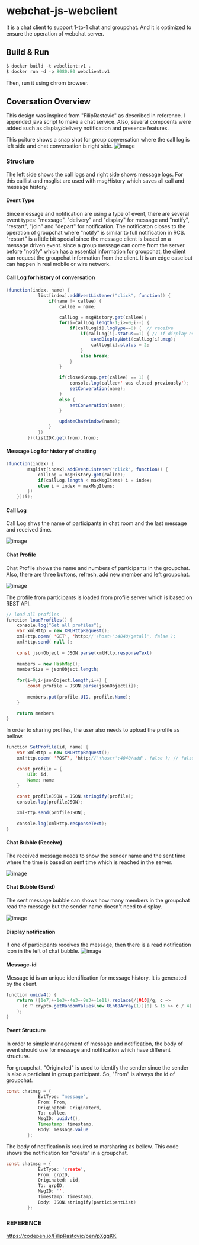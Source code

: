 # webchat-js-webclient
It is a chat client to support 1-to-1 chat and groupchat.
And it is optimized to ensure the operation of webchat server.

## Build & Run
```c
$ docker build -t webclient:v1 .
$ docker run -d -p 8080:80 webclient:v1
```
Then, run it using chrom browser. 


## Coversation Overview

This design was inspired from "FilipRastovic" as described in reference.
I appended java script to make a chat service. Also, several compoents were added such as display/delivery notification and presence features. 

This pciture shows a snap shot for group conversation where the call log is left side and chat conversation is right side.
![image](https://user-images.githubusercontent.com/52392004/84659810-f4f38300-af52-11ea-9ed9-9bf4cd8cdc36.png)

### Structure

The left side shows the call logs and right side shows message logs.
For this calllist and msglist are used with msgHistory which saves all call and message history.

#### Event Type

Since message and notification are using a type of event, there are several event types: "message", "delivery" and "display" for message and "notify", "restart", "join" and "depart" for notification. The notificaton closes to the operation of groupchat where "notify" is similar to full notification in RCS. "restart" is a little bit special since the message client is based on a message driven event. since a group message can come from the server before "notify" which has a essential information for groupchat, the client can request the groupchat information from the client. It is an edge case but can happen in real mobile or wire network.   

#### Call Log for history of conversation
```java
(function(index, name) {
            list[index].addEventListener("click", function() {
                if(name != callee) {
                    callee = name;

                    callLog = msgHistory.get(callee);                   
                    for(i=callLog.length-1;i>=0;i--) {
                        if(callLog[i].logType==0) {  // receive
                            if(callLog[i].status==1) { // If display notification needs to send
                                sendDisplayNoti(callLog[i].msg);
                                callLog[i].status = 2;
                            }
                            else break;
                        }
                    }

                    if(closedGroup.get(callee) == 1) {
                        console.log(callee+' was closed previously');
                        setConveration(name);
                    } 
                    else {
                        setConveration(name);
                    }

                    updateChatWindow(name); 
                } 
            })
        })(listIDX.get(from),from);
```

#### Message Log for history of chatting
```java
(function(index) {
        msglist[index].addEventListener("click", function() {
            callLog = msgHistory.get(callee);
            if(callLog.length < maxMsgItems) i = index;
            else i = index + maxMsgItems;
        })
    })(i);
```

#### Call Log

Call Log shws the name of participants in chat room and the last message and received time. 

![image](https://user-images.githubusercontent.com/52392004/84660117-57e51a00-af53-11ea-9589-1199bdcecb55.png)


#### Chat Profile

Chat Profile shows the name and numbers of participants in the groupchat. Also, there are three buttons, refresh, add new member and left groupchat.

![image](https://user-images.githubusercontent.com/52392004/84660203-75b27f00-af53-11ea-807b-6c4bc1ad7288.png)

The profile from participants is loaded from profile server which is based on REST API.

```java
// load all profiles 
function loadProfiles() {
    console.log("Get all profiles");
    var xmlHttp = new XMLHttpRequest();
    xmlHttp.open( 'GET', 'http://'+host+':4040/getall', false );      
    xmlHttp.send( null );
    
    const jsonObject = JSON.parse(xmlHttp.responseText)
    
    members = new HashMap();
    memberSize = jsonObject.length;
    
    for(i=0;i<jsonObject.length;i++) {
        const profile = JSON.parse(jsonObject[i]);
    
        members.put(profile.UID, profile.Name);
    }

    return members
}
```

In order to sharing profiles, the user also needs to upload the profile as bellow.

```java
function SetProfile(id, name) {
    var xmlHttp = new XMLHttpRequest();
    xmlHttp.open( 'POST', 'http://'+host+':4040/add', false ); // false for synchronous request      

    const profile = {
        UID: id,
        Name: name
    }
    
    const profileJSON = JSON.stringify(profile);
    console.log(profileJSON);

    xmlHttp.send(profileJSON);
    
    console.log(xmlHttp.responseText);
}
```



#### Chat Bubble (Receive)
The received message needs to show the sender name and the sent time where the time is based on sent time which is reached in the server.

![image](https://user-images.githubusercontent.com/52392004/84659902-12c0e800-af53-11ea-811e-a7987039a3e1.png)


#### Chat Bubble (Send)
The sent message bubble can shows how many members in the groupchat read the message but the sender name doesn't need to display.

![image](https://user-images.githubusercontent.com/52392004/84659978-2f5d2000-af53-11ea-819c-c77f5fd68b3d.png)


#### Display notification

If one of participants receives the message, then there is a read notification icon in the left of chat bubble.
![image](https://user-images.githubusercontent.com/52392004/84660428-ca55fa00-af53-11ea-9bf1-38b9e0d22c08.png)

#### Message-id

Message id is an unique identification for message history. It is generated by the client.

```java
function uuidv4() {
    return ([1e7]+-1e3+-4e3+-8e3+-1e11).replace(/[018]/g, c =>
      (c ^ crypto.getRandomValues(new Uint8Array(1))[0] & 15 >> c / 4).toString(16)
    );
}
```

#### Event Structure

In order to simple management of message and notification, the body of event should use for message and notification which have different structure.

For groupchat, "Originated" is used to identify the sender since the sender is also a particiant in group participant. So, "From" is always the id of groupchat.

```java
const chatmsg = {
            EvtType: "message",
            From: From,
            Originated: Originaterd,
            To: callee,
            MsgID: uuidv4(),
            Timestamp: timestamp,
            Body: message.value
        };
```

The body of notification is required to marsharing as bellow. This code shows the notification for "create" in a groupchat.

```c
const chatmsg = {
            EvtType: 'create',
            From: grpID,
            Originated: uid,
            To: grpID,
            MsgID: '',
            Timestamp: timestamp,
            Body: JSON.stringify(participantList)
        };
```

### REFERENCE

https://codepen.io/FilipRastovic/pen/pXgqKK
